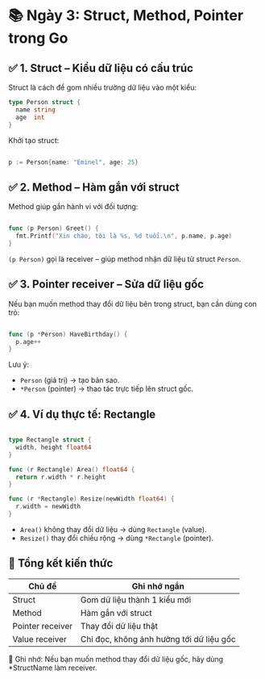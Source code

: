 
# 📚 Ngày 3: Struct, Method, Pointer trong Go

## ✅ 1. Struct – Kiểu dữ liệu có cấu trúc

Struct là cách để gom nhiều trường dữ liệu vào một kiểu:
```go
type Person struct {
  name string
  age  int
}

```

Khởi tạo struct:

```go

p := Person{name: "Eminel", age: 25}

```

## ✅ 2. Method – Hàm gắn với struct

Method giúp gắn hành vi với đối tượng:

```go

func (p Person) Greet() {
  fmt.Printf("Xin chào, tôi là %s, %d tuổi.\n", p.name, p.age)
}

```

`(p Person)` gọi là receiver – giúp method nhận dữ liệu từ struct `Person`.

## ✅ 3. Pointer receiver – Sửa dữ liệu gốc

Nếu bạn muốn method thay đổi dữ liệu bên trong struct, bạn cần dùng con trỏ:

```go

func (p *Person) HaveBirthday() {
  p.age++
}

```

Lưu ý:
- `Person` (giá trị) → tạo bản sao.
- `*Person` (pointer) → thao tác trực tiếp lên struct gốc.

## ✅ 4. Ví dụ thực tế: Rectangle

```go

type Rectangle struct {
  width, height float64
}

func (r Rectangle) Area() float64 {
  return r.width * r.height
}

func (r *Rectangle) Resize(newWidth float64) {
  r.width = newWidth
}

```

- `Area()` không thay đổi dữ liệu → dùng `Rectangle` (value).
- `Resize()` thay đổi chiều rộng → dùng `*Rectangle` (pointer).

## 🧠 Tổng kết kiến thức

| Chủ đề | Ghi nhớ ngắn |
|--------|--------------|
| Struct | Gom dữ liệu thành 1 kiểu mới |
| Method | Hàm gắn với struct |
| Pointer receiver | Thay đổi dữ liệu thật |
| Value receiver | Chỉ đọc, không ảnh hưởng tới dữ liệu gốc |

🧠 Ghi nhớ: Nếu bạn muốn method thay đổi dữ liệu gốc, hãy dùng *StructName làm receiver.